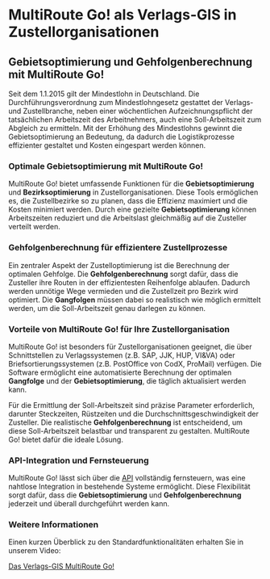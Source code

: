 # MultiRoute Go! als Verlags-GIS in Zustellorganisationen

## Gebietsoptimierung und Gehfolgenberechnung mit MultiRoute Go!

Seit dem 1.1.2015 gilt der Mindestlohn in Deutschland. Die Durchführungsverordnung zum Mindestlohngesetz gestattet der Verlags- und Zustellbranche, neben einer wöchentlichen Aufzeichnungspflicht der tatsächlichen Arbeitszeit des Arbeitnehmers, auch eine Soll-Arbeitszeit zum Abgleich zu ermitteln. Mit der Erhöhung des Mindestlohns gewinnt die Gebietsoptimierung an Bedeutung, da dadurch die Logistikprozesse effizienter gestaltet und Kosten eingespart werden können.

### Optimale Gebietsoptimierung mit MultiRoute Go!

MultiRoute Go! bietet umfassende Funktionen für die **Gebietsoptimierung** und **Bezirksoptimierung** in Zustellorganisationen. Diese Tools ermöglichen es, die Zustellbezirke so zu planen, dass die Effizienz maximiert und die Kosten minimiert werden. Durch eine gezielte **Gebietsoptimierung** können Arbeitszeiten reduziert und die Arbeitslast gleichmäßig auf die Zusteller verteilt werden.

### Gehfolgenberechnung für effizientere Zustellprozesse

Ein zentraler Aspekt der Zustelloptimierung ist die Berechnung der optimalen Gehfolge. Die **Gehfolgenberechnung** sorgt dafür, dass die Zusteller ihre Routen in der effizientesten Reihenfolge ablaufen. Dadurch werden unnötige Wege vermieden und die Zustellzeit pro Bezirk wird optimiert. Die **Gangfolgen** müssen dabei so realistisch wie möglich ermittelt werden, um die Soll-Arbeitszeit genau darlegen zu können.

### Vorteile von MultiRoute Go! für Ihre Zustellorganisation

MultiRoute Go! ist besonders für Zustellorganisationen geeignet, die über Schnittstellen zu Verlagssystemen (z.B. SAP, JJK, HUP, VI&VA) oder Briefsortierungssystemen (z.B. PostOffice von CodX, ProMail) verfügen. Die Software ermöglicht eine automatisierte Berechnung der optimalen **Gangfolge** und der **Gebietsoptimierung**, die täglich aktualisiert werden kann.

Für die Ermittlung der Soll-Arbeitszeit sind präzise Parameter erforderlich, darunter Steckzeiten, Rüstzeiten und die Durchschnittsgeschwindigkeit der Zusteller. Die realistische **Gehfolgenberechnung** ist entscheidend, um diese Soll-Arbeitszeit belastbar und transparent zu gestalten. MultiRoute Go! bietet dafür die ideale Lösung.

### API-Integration und Fernsteuerung

MultiRoute Go! lässt sich über die [API](../api-intro/) vollständig fernsteuern, was eine nahtlose Integration in bestehende Systeme ermöglicht. Diese Flexibilität sorgt dafür, dass die **Gebietsoptimierung** und **Gehfolgenberechnung** jederzeit und überall durchgeführt werden kann.

### Weitere Informationen

Einen kurzen Überblick zu den Standardfunktionalitäten erhalten Sie in unserem Video:

[Das Verlags-GIS MultiRoute Go!](https://youtu.be/oRk-P5Ty7VI)

<iframe width="898" height="505" src="https://www.youtube.com/embed/oRk-P5Ty7VI" title="YouTube video player" frameborder="0" allow="accelerometer; autoplay; clipboard-write; encrypted-media; gy

